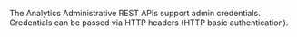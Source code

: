 The Analytics Administrative REST APIs support admin credentials.
Credentials can be passed via HTTP headers (HTTP basic authentication).